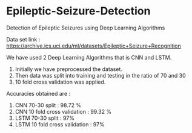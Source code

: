 # Epileptic-Seizure-Detection
Detection of Epileptic Seizures using Deep Learning Algorithms

Data set link : https://archive.ics.uci.edu/ml/datasets/Epileptic+Seizure+Recognition

We have used 2 Deep Learning Algorithms that is CNN and LSTM.
1) Initially we have preprocessed the dataset.
2) Then data was split into training and testing in the ratio of 70 and 30
3) 10 fold cross validation was applied.

Accuracies obtained are :

1) CNN 70-30 split : 98.72 %
2) CNN 10 fold cross validation : 99.32 %
3) LSTM 70-30 split : 97%
4) LSTM 10 fold cross validation : 97%



